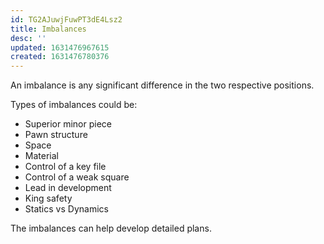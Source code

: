 ```yaml
---
id: TG2AJuwjFuwPT3dE4Lsz2
title: Imbalances
desc: ''
updated: 1631476967615
created: 1631476780376
---
```


An imbalance is any significant difference in the two respective positions.

Types of imbalances could be:

* Superior minor piece
* Pawn structure
* Space
* Material
* Control of a key file
* Control of a weak square
* Lead in development
* King safety
* Statics vs Dynamics

The imbalances can help develop detailed plans.
